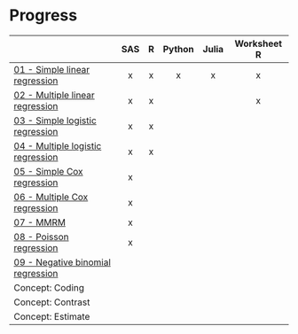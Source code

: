 # Progress

|                                                                      | SAS  |  R   | Python | Julia | Worksheet R |
| -------------------------------------------------------------------- | :--: | :--: | :----: | :---: | :---------: |
| [01 - Simple linear regression](01_simple_linear_regression)         |  x   |  x   |   x    |   x   |      x      |
| [02 - Multiple linear regression](02_multiple_linear_regression)     |  x   |  x   |        |       |      x      |
| [03 - Simple logistic regression](03_simple_logistic_regression)     |  x   |  x   |        |       |             |
| [04 - Multiple logistic regression](04_multiple_logistic_regression) |  x   |  x   |        |       |             |
| [05 - Simple Cox regression](05_simple_cox_regression)               |  x   |      |        |       |             |
| [06 - Multiple Cox regression](06_multiple_cox_regression)           |  x   |      |        |       |             |
| [07 - MMRM](07_mmrm_mixed_model_repeated_measures)                   |  x   |      |        |       |             |
| [08 - Poisson regression](08_poisson_regression)                     |  x   |      |        |       |             |
| [09 - Negative binomial regression](09_negative_binomial_regression) |      |      |        |       |             |
| Concept: Coding                                                      |      |      |        |       |             |
| Concept: Contrast                                                    |      |      |        |       |             |
| Concept: Estimate                                                    |      |      |        |       |             |

